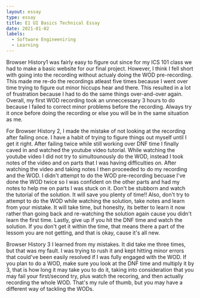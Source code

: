 ```yaml
---
layout: essay
type: essay
title: E1 UI Basics Technical Essay
date: 2021-01-02
labels:
  - Software Engineeniring 
  - Learning
---
```

Browser History1 was fairly easy to figure out since for my ICS 101 class we had to make a basic website for our final project. However, I think I fell short with going into the recording without actualy doing the WOD pre-recording. This made me re-do the recordings atleast five times because I went over time trying to figure out minor hiccups hear and there. This resulted in a lot of frustration because I had to do the same things over-and-over again. Overall, my first WOD recording took an unneccessary 3 hours to do because I failed to correct minor problems before the recording. Always try it once before doing the recording or else you will be in the same situation as me.

For Browser History 2, I made the mistake of not looking at the recording after failing once. I have a habit of trying to figure things out myself until I get it right. After failing twice while still working over DNF time I finally caved in and watched the youtube video tutorial. While watching the youtube video I did not try to simultounously do the WOD, instead I took notes of the video and on parts that I was having difficulties on. After watching the video and taking notes I then proceeded to do my recording and the WOD. I didn't attempt to do the WOD pre-recording becuase I've done the WOD twice so I was confident on the other parts and had my notes to help me on parts I was stuck on it.
Don't be stubborn and watch the tutorial of the solution. It will save you plenty of time!!  Also, don't try to attempt to do the WOD while watching the solution, take notes and learn from your mistake. It will take time, but honeslty, its better to learn it now rather than going back and re-watching the solution again cause you didn't learn the first time. Lastly, give up if you hit the DNF time and watch the solution. If you don't get it within the time, that means there a part of the lessom you are not getting, and that is okay, cause it's all new.

Browser History 3 I learned from my mistakes. It did take me three times, but that was my fault. I was trying to rush it and kept hitting minor errors that could've been easily resolved if I was fully engaged with the WOD. If you plan to do a WOD, make sure you look at the DNF time and multiply it by 3, that is how long it may take you to do it, taking into consideration that you may fail your first/second try, plus watch the recoring, and then actually recording the whole WOD. That's my rule of thumb, but you may have a different way of tackling the WODs.

